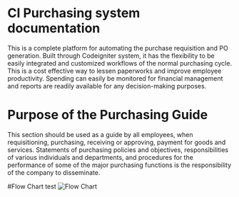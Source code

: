# CI Purchasing system documentation

This is a complete platform for automating the purchase requisition and PO generation. Built through Codeigniter system, it has the flexibility to be easily integrated and customized workflows of the normal purchasing cycle.  This is a cost effective way to lessen paperworks and improve employee productivity. Spending can easily be monitored  for financial management and reports are readily available for any decision-making purposes.


# Purpose of the Purchasing Guide
This section should be used as a guide by all employees, when requisitioning, purchasing, receiving or approving, payment for goods and services. Statements of purchasing policies and objectives, responsibilities of various individuals and departments, and procedures for the performance of some of the major purchasing functions is the responsibility of the company to disseminate.


#Flow Chart
test
![Flow Chart](http://54.152.61.40/docs/purchasing/assets/images/CI%20Purchasing%20process%20flow%20chart.png)